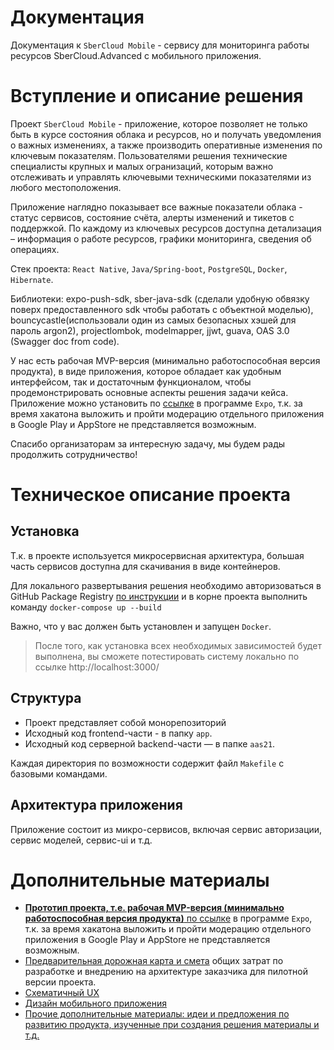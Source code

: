 # Документация
Документация к `SberCloud Mobile` - сервису для мониторинга работы ресурсов SberCloud.Advanced с мобильного приложения.

# Вступление и описание решения

Проект `SberCloud Mobile` - приложение, которое позволяет не только быть в курсе состояния облака и ресурсов, но и получать уведомления о важных изменениях, а также производить оперативные изменения по ключевым показателям. Пользователями решения технические специалисты крупных и малых огранизаций, которым важно отслеживать и управлять ключевыми техническими показателями из любого местоположения.

Приложение наглядно показывает все важные показатели облака - статус сервисов, состояние счёта, алерты изменений и тикетов с поддержкой. По каждому из ключевых ресурсов доступна детализация – информация о работе ресурсов, графики мониторинга, сведения об операциях.

Стек проекта: `React Native`, `Java/Spring-boot`, `PostgreSQL`, `Docker`, `Hibernate`.

Библиотеки: expo-push-sdk, sber-java-sdk (сделали удобную обвязку поверх предоставленного sdk чтобы работать с объектной моделью), bouncycastle(использовали один из самых безопасных хэшей для пароль argon2), projectlombok, modelmapper, jjwt, guava, OAS 3.0 (Swagger doc from code).

У нас есть рабочая MVP-версия (минимально работоспособная версия продукта), в виде приложения, которое обладает как удобным интерфейсом, так и достаточным функционалом, чтобы продемонстрировать основные аспекты решения задачи кейса. Приложение можно установить по [ссылке](exp://2v-jjk.anonymous.app.exp.direct:80) в программе `Expo`, т.к. за время хакатона выложить и пройти модерацию отдельного приложения в Google Play и AppStore не представляется возможным.

Спасибо организаторам за интересную задачу, мы будем рады продолжить сотрудничество!

# Техническое описание проекта
## Установка
Т.к. в проекте используется микросервисная архитектура, большая часть сервисов доступна для скачивания в виде контейнеров.

Для локального развертывания решения необходимо авторизоваться в GitHub Package Registry [по инструкции](https://docs.github.com/en/free-pro-team@latest/packages/using-github-packages-with-your-projects-ecosystem/configuring-docker-for-use-with-github-packages#authenticating-to-github-packages) и в корне проекта выполнить команду `docker-compose up --build`

Важно, что у вас должен быть установлен и запущен `Docker`.

> После того, как установка всех необходимых зависимостей будет выполнена, вы сможете потестировать систему локально по ссылке http://localhost:3000/

## Структура
- Проект представляет собой монорепозиторий 
- Исходный код frontend-части - в папку `app`.
- Исходный код серверной backend-части — в папке `aas21`.

Каждая директория по возможности содержит файл `Makefile` с базовыми командами.

## Архитектура приложения
Приложение состоит из микро-сервисов, включая сервис авторизации, сервис моделей, сервис-ui и  т.д. 

# Дополнительные материалы

- [**Прототип проекта, т.е. рабочая MVP-версия (минимально работоспособная версия продукта)** по ссылке](exp://2v-jjk.anonymous.app.exp.direct:80) в программе `Expo`, т.к. за время хакатона выложить и пройти модерацию отдельного приложения в Google Play и AppStore не представляется возможным.
- [Предварительная дорожная карта и смета](https://docs.google.com/spreadsheets/d/1fD8Nbg0GgytnopRfruiP9mdH5-zc9i5XvJstZvNjObU/edit?usp=sharing) общих затрат по разработке и внедрению на архитектуре заказчика для пилотной версии проекта.
- [Схематичный UX](https://www.figma.com/file/gtmhuwNfVkmmyQeQomsg84/SberCode-Cloud?node-id=0%3A1)
- [Дизайн мобильного приложения](https://www.figma.com/file/gtmhuwNfVkmmyQeQomsg84/SberCode-Cloud?node-id=54%3A2)
- [Прочие дополнительные материалы: идеи и предложения по развитию продукта, изученные при создания решения материалы и т.д.](https://drive.google.com/drive/folders/1n5OXtiMhfHI8PhwQzwXbOXPMUxQuD55-?usp=sharing)
